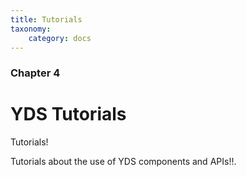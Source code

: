 ```yaml
---
title: Tutorials
taxonomy:
    category: docs
---
```


### Chapter 4

# YDS Tutorials


Tutorials!


Tutorials about the use of YDS components and APIs!!.
